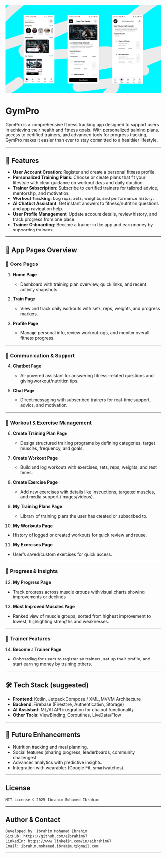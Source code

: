 ![GymPro](https://github.com/eIbrahim67/GymPro/blob/master/images/part1_gym.jpg)

# GymPro

GymPro is a comprehensive fitness tracking app designed to support users in achieving their health and fitness goals. With personalized training plans, access to certified trainers, and advanced tools for progress tracking, GymPro makes it easier than ever to stay committed to a healthier lifestyle.

---

## 🚀 Features

- **User Account Creation**: Register and create a personal fitness profile.
- **Personalized Training Plans**: Choose or create plans that fit your lifestyle with clear guidance on workout days and daily duration.
- **Trainer Subscription**: Subscribe to certified trainers for tailored advice, mentorship, and motivation.
- **Workout Tracking**: Log reps, sets, weights, and performance history.
- **AI Chatbot Assistant**: Get instant answers to fitness/nutrition questions and app navigation help.
- **User Profile Management**: Update account details, review history, and track progress from one place.
- **Trainer Onboarding**: Become a trainer in the app and earn money by supporting trainees.

---

## 📱 App Pages Overview

### 🔹 Core Pages
1. **Home Page**
   - Dashboard with training plan overview, quick links, and recent activity snapshots.

2. **Train Page**
   - View and track daily workouts with sets, reps, weights, and progress markers.

3. **Profile Page**
   - Manage personal info, review workout logs, and monitor overall fitness progress.

---

### 🔹 Communication & Support
4. **Chatbot Page**
   - AI-powered assistant for answering fitness-related questions and giving workout/nutrition tips.

5. **Chat Page**
   - Direct messaging with subscribed trainers for real-time support, advice, and motivation.

---

### 🔹 Workout & Exercise Management
6. **Create Training Plan Page**
   - Design structured training programs by defining categories, target muscles, frequency, and goals.

7. **Create Workout Page**
   - Build and log workouts with exercises, sets, reps, weights, and rest times.

8. **Create Exercise Page**
   - Add new exercises with details like instructions, targeted muscles, and media support (images/videos).

9. **My Training Plans Page**
   - Library of training plans the user has created or subscribed to.

10. **My Workouts Page**
   - History of logged or created workouts for quick review and reuse.

11. **My Exercises Page**
   - User’s saved/custom exercises for quick access.

---

### 🔹 Progress & Insights
12. **My Progress Page**
   - Track progress across muscle groups with visual charts showing improvements or declines.

13. **Most Improved Muscles Page**
   - Ranked view of muscle groups, sorted from highest improvement to lowest, highlighting strengths and weaknesses.

---

### 🔹 Trainer Features
14. **Become a Trainer Page**
   - Onboarding for users to register as trainers, set up their profile, and start earning money by training others.

---

## 🛠️ Tech Stack (suggested)

- **Frontend**: Kotlin, Jetpack Compose / XML, MVVM Architecture
- **Backend**: Firebase (Firestore, Authentication, Storage)
- **AI Assistant**: ML/AI API integration for chatbot functionality
- **Other Tools**: ViewBinding, Coroutines, LiveData/Flow

---

## 📌 Future Enhancements

- Nutrition tracking and meal planning.
- Social features (sharing progress, leaderboards, community challenges).
- Advanced analytics with predictive insights.
- Integration with wearables (Google Fit, smartwatches).

---

## License

```
MIT License © 2025 Ibrahim Mohamed Ibrahim
```

---

## Author & Contact

```
Developed by: Ibrahim Mohamed Ibrahim
GitHub: https://github.com/eIbrahim67
LinkedIn: https://www.linkedin.com/in/eibrahim67
Email: ibrahim.mohamed.ibrahim.t@gmail.com
```

---

